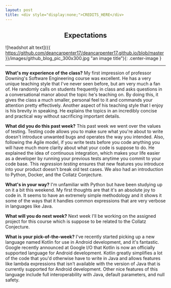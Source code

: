 ```yaml
---
layout: post
title: <div style="display:none;">CREDITS_HERE</div>
---
```


## <center>Expectations</center>
![headshot alt text]({{ https://github.com/deancarpenter17/deancarpenter17.github.io/blob/master }}/images/github_blog_pic_300x300.jpg "an image title"){: .center-image }

****  

 **What's my experience of the class?** My first impression of professor Downing's Software Engineering course was excellent. He has a very unique teaching style that I've never seen before, but am very much a fan of. He randomly calls on students frequently in class and asks questions in a conversational manor about the topic he's teaching on. By doing this, it gives the class a much smaller, personal feel to it and commands your attention pretty effectively. Another aspect of his teaching style that I enjoy is his brevity in speaking. He explains the topics in an incredibly concise and practical way without sacrificing important details.
 
 **What did you do this past week?** This past week we went over the values of testing. Testing code allows you to make sure what you're about to write doesn't introduce unwanted bugs and operates the way you intended. Also, following the Agile model, if you write tests before you code anything you will have much more clarity about what your code is suppose to do. He explained the idea of continuous integration, which makes your life easier as a developer by running your previous tests anytime you commit to your code base. This _regression testing_ ensures that new features you introduce into your product doesn't break old test cases. We also had an introduction to Python, Docker, and the Collatz Conjecture.
 
 **What's in your way?** I'm unfamiliar with Python but have been studying up on it a bit this weekend. My first thoughts are that it's an absolute joy to code in. It seems to have an extremely simple methodology and it shows it some of the ways that it handles common expressions that are very verbose in languages like Java.

**What will you do next week?** Next week I'll be working on the assigned project for this course which is suppose to be related to the Collatz Conjecture.

**What is your pick-of-the-week?** I've recently started picking up a new language named Kotlin for use in Android development, and it's fantastic. Google recently announced at Google I/O that Kotlin is now an officially supported language for Android development. Kotlin greatly simplifies a lot of the code that you'd otherwise have to write in Java and allows features like lambda expressions that isn't available with the version of Java that is currently supported for Android development. Other nice features of this language include full interoperability with Java, default parameters, and null safety. 
